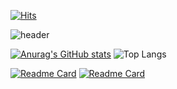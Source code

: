 <!--
**minji105/minji105** is a ✨ _special_ ✨ repository because its `README.md` (this file) appears on your GitHub profile.

Here are some ideas to get you started:

- 🔭 I’m currently working on ...
- 🌱 I’m currently learning ...
- 👯 I’m looking to collaborate on ...
- 🤔 I’m looking for help with ...
- 💬 Ask me about ...
- 📫 How to reach me: ...
- 😄 Pronouns: ...
- ⚡ Fun fact: ...
-->

[![Hits](https://hits.seeyoufarm.com/api/count/incr/badge.svg?url=https%3A%2F%2Fgithub.com%2Fminji105&count_bg=%23FF6E48&title_bg=%236F6F6F&icon=&icon_color=%23E7E7E7&title=hits&edge_flat=false)](https://hits.seeyoufarm.com)

![header](https://capsule-render.vercel.app/api?type=cylinder&height=100&color=faf7f7&text=Hi!👋%20My%20name%20is%20Minji%20Cho&reversal=false&fontColor=6b6b6b&fontAlign=50&fontSize=30&fontAlignY=54)
  
[![Anurag's GitHub stats](https://github-readme-stats.vercel.app/api?username=minji105&hide_title=true&show_icons=true&include_all_commits=true&disable_animations=true&theme=swift)](https://github.com/anuraghazra/github-readme-stats)
![Top Langs](https://github-readme-stats.vercel.app/api/top-langs/?username=minji105&layout=compact)

[![Readme Card](https://github-readme-stats.vercel.app/api/pin/?username=minji105&repo=joheesu-port&theme=swift)](https://github.com/minji105/joheesu-port)
[![Readme Card](https://github-readme-stats.vercel.app/api/pin/?username=minji105&repo=cyworld&theme=swift)](https://github.com/minji105/cyworld)
